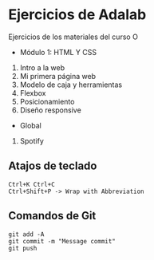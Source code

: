 # Ejercicios de Adalab

Ejercicios de los materiales del curso O

- Módulo 1: HTML Y CSS

1. Intro a la web
2. Mi primera página web
3. Modelo de caja y herramientas
4. Flexbox
5. Posicionamiento
6. Diseño responsive

- Global

1. Spotify

## Atajos de teclado

```
Ctrl+K Ctrl+C
Ctrl+Shift+P -> Wrap with Abbreviation
```

## Comandos de Git

```
git add -A
git commit -m "Message commit"
git push
```
